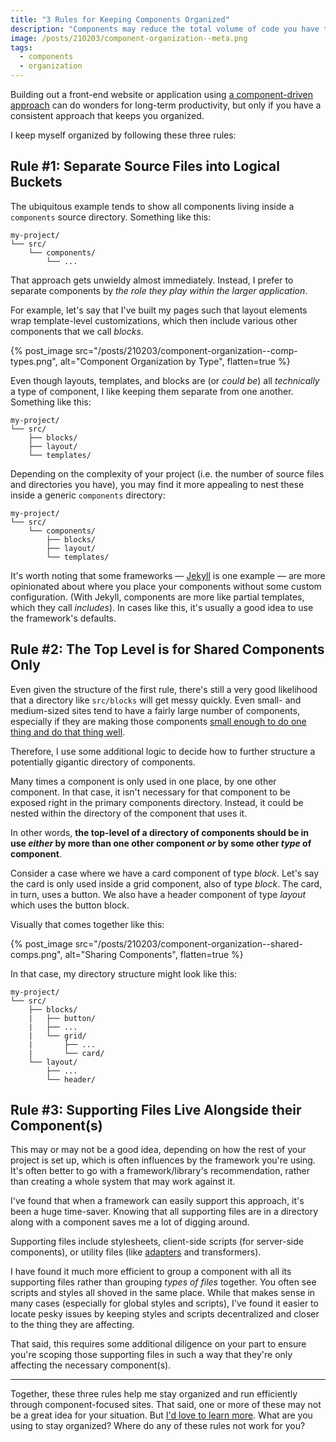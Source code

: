 ```yaml
---
title: "3 Rules for Keeping Components Organized"
description: "Components may reduce the total volume of code you have to write, but keeping them organized can be a nightmare. Here are three simple rules to keep you organized, consistent, and productive."
image: /posts/210203/component-organization--meta.png
tags:
  - components
  - organization
---
```


Building out a front-end website or application using [a component-driven approach](/posts/wtf-is-component-driven-development) can do wonders for long-term productivity, but only if you have a consistent approach that keeps you organized.

I keep myself organized by following these three rules:

## Rule #1: Separate Source Files into Logical Buckets

The ubiquitous example tends to show all components living inside a `components` source directory. Something like this:

```
my-project/
└── src/
    └── components/
        └── ...
```

That approach gets unwieldy almost immediately. Instead, I prefer to separate components by _the role they play within the larger application_.

For example, let's say that I've built my pages such that layout elements wrap template-level customizations, which then include various other components that we call _blocks_.

{% post_image
    src="/posts/210203/component-organization--comp-types.png",
    alt="Component Organization by Type",
    flatten=true %}

Even though layouts, templates, and blocks are (or _could be_) all _technically_ a type of component, I like keeping them separate from one another. Something like this:

```
my-project/
└── src/
    ├── blocks/
    ├── layout/
    └── templates/
```

Depending on the complexity of your project (i.e. the number of source files and directories you have), you may find it more appealing to nest these inside a generic `components` directory:

```
my-project/
└── src/
    └── components/
        ├── blocks/
        ├── layout/
        └── templates/
```

It's worth noting that some frameworks — [Jekyll](https://jekyllrb.com/) is one example — are more opinionated about where you place your components without some custom configuration. (With Jekyll, components are more like partial templates, which they call _includes_). In cases like this, it's usually a good idea to use the framework's defaults.

## Rule #2: The Top Level is for Shared Components Only

Even given the structure of the first rule, there's still a very good likelihood that a directory like `src/blocks` will get messy quickly. Even small- and medium-sized sites tend to have a fairly large number of components, especially if they are making those components [small enough to do one thing and do that thing well](/posts/wtf-is-single-responsibility-principle).

Therefore, I use some additional logic to decide how to further structure a potentially gigantic directory of components.

Many times a component is only used in one place, by one other component. In that case, it isn't necessary for that component to be exposed right in the primary components directory. Instead, it could be nested within the directory of the component that uses it.

In other words, **the top-level of a directory of components should be in use _either_ by more than one other component _or_ by some other _type_ of component**.

Consider a case where we have a card component of type _block_. Let's say the card is only used inside a grid component, also of type _block_. The card, in turn, uses a button. We also have a header component of type _layout_ which uses the button block.

Visually that comes together like this:

{% post_image
    src="/posts/210203/component-organization--shared-comps.png",
    alt="Sharing Components",
    flatten=true %}

In that case, my directory structure might look like this:

```
my-project/
└── src/
    ├── blocks/
    |   ├── button/
    |   ├── ...
    |   └── grid/
    |       ├── ...
    |       └── card/
    └── layout/
        ├── ...
        └── header/
```

## Rule #3: Supporting Files Live Alongside their Component(s)

This may or may not be a good idea, depending on how the rest of your project is set up, which is often influences by the framework you're using. It's often better to go with a framework/library's recommendation, rather than creating a whole system that may work against it.

I've found that when a framework can easily support this approach, it's been a huge time-saver. Knowing that all supporting files are in a directory along with a component saves me a lot of digging around.

Supporting files include stylesheets, client-side scripts (for server-side components), or utility files (like [adapters](/posts/simplify-components-by-separating-logic-from-presentation-using-adapters) and transformers).

I have found it much more efficient to group a component with all its supporting files rather than grouping _types of files_ together. You often see scripts and styles all shoved in the same place. While that makes sense in many cases (especially for global styles and scripts), I've found it easier to locate pesky issues by keeping styles and scripts decentralized and closer to the thing they are affecting.

That said, this requires some additional diligence on your part to ensure you're scoping those supporting files in such a way that they're only affecting the necessary component(s).

---

Together, these three rules help me stay organized and run efficiently through component-focused sites. That said, one or more of these may not be a great idea for your situation. But [I'd love to learn more](https://twitter.com/seancdavis29). What are you using to stay organized? Where do any of these rules not work for you?

